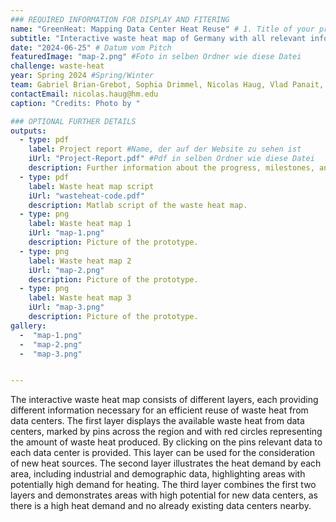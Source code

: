 ```yaml
---
### REQUIRED INFORMATION FOR DISPLAY AND FITERING
name: "GreenHeat: Mapping Data Center Heat Reuse" # 1. Title of your prototype
subtitle: "Interactive waste heat map of Germany with all relevant information for an efficient reuse of waste heat by data centers" # 2. One sentence explaining your prototype
date: "2024-06-25" # Datum vom Pitch
featuredImage: "map-2.png" #Foto in selben Ordner wie diese Datei
challenge: waste-heat
year: Spring 2024 #Spring/Winter
team: Gabriel Brian-Grebot, Sophia Drimmel, Nicolas Haug, Vlad Panait, Patrick Mayer #6. Team members
contactEmail: nicolas.haug@hm.edu
caption: "Credits: Photo by "

### OPTIONAL FURTHER DETAILS
outputs:
  - type: pdf
    label: Project report #Name, der auf der Website zu sehen ist
    iUrl: "Project-Report.pdf" #Pdf in selben Ordner wie diese Datei
    description: Further information about the progress, milestones, and roadblocks.
  - type: pdf
    label: Waste heat map script
    iUrl: "wasteheat-code.pdf"
    description: Matlab script of the waste heat map.
  - type: png
    label: Waste heat map 1
    iUrl: "map-1.png"
    description: Picture of the prototype.
  - type: png
    label: Waste heat map 2
    iUrl: "map-2.png"
    description: Picture of the prototype.
  - type: png
    label: Waste heat map 3
    iUrl: "map-3.png"
    description: Picture of the prototype.
gallery:
  -  "map-1.png"
  -  "map-2.png"
  -  "map-3.png"


---
```

The interactive waste heat map consists of different layers, each providing different information necessary for an efficient reuse of waste heat from data centers. The first layer displays the available waste heat from data centers, marked by pins across the region and with red circles representing the amount of waste heat produced. By clicking on the pins relevant data to each data center is provided. This layer can be used for the consideration of new heat sources. The second layer illustrates the heat demand by each area, including industrial and demographic data, highlighting areas with potentially high demand for heating. The third layer combines the first two layers and demonstrates areas with high potential for new data centers, as there is a high heat demand and no already existing data centers nearby. 

